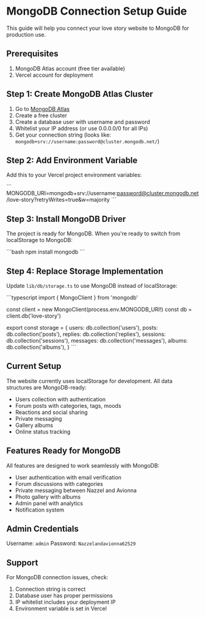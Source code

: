 # MongoDB Connection Setup Guide

This guide will help you connect your love story website to MongoDB for production use.

## Prerequisites

1. MongoDB Atlas account (free tier available)
2. Vercel account for deployment

## Step 1: Create MongoDB Atlas Cluster

1. Go to [MongoDB Atlas](https://www.mongodb.com/cloud/atlas)
2. Create a free cluster
3. Create a database user with username and password
4. Whitelist your IP address (or use 0.0.0.0/0 for all IPs)
5. Get your connection string (looks like: `mongodb+srv://username:password@cluster.mongodb.net/`)

## Step 2: Add Environment Variable

Add this to your Vercel project environment variables:

\`\`\`
MONGODB_URI=mongodb+srv://username:password@cluster.mongodb.net/love-story?retryWrites=true&w=majority
\`\`\`

## Step 3: Install MongoDB Driver

The project is ready for MongoDB. When you're ready to switch from localStorage to MongoDB:

\`\`\`bash
npm install mongodb
\`\`\`

## Step 4: Replace Storage Implementation

Update `lib/db/storage.ts` to use MongoDB instead of localStorage:

\`\`\`typescript
import { MongoClient } from 'mongodb'

const client = new MongoClient(process.env.MONGODB_URI!)
const db = client.db('love-story')

export const storage = {
  users: db.collection('users'),
  posts: db.collection('posts'),
  replies: db.collection('replies'),
  sessions: db.collection('sessions'),
  messages: db.collection('messages'),
  albums: db.collection('albums'),
}
\`\`\`

## Current Setup

The website currently uses localStorage for development. All data structures are MongoDB-ready:

- Users collection with authentication
- Forum posts with categories, tags, moods
- Reactions and social sharing
- Private messaging
- Gallery albums
- Online status tracking

## Features Ready for MongoDB

All features are designed to work seamlessly with MongoDB:
- User authentication with email verification
- Forum discussions with categories
- Private messaging between Nazzel and Avionna
- Photo gallery with albums
- Admin panel with analytics
- Notification system

## Admin Credentials

Username: `admin`
Password: `Nazzelandavionna62529`

## Support

For MongoDB connection issues, check:
1. Connection string is correct
2. Database user has proper permissions
3. IP whitelist includes your deployment IP
4. Environment variable is set in Vercel
